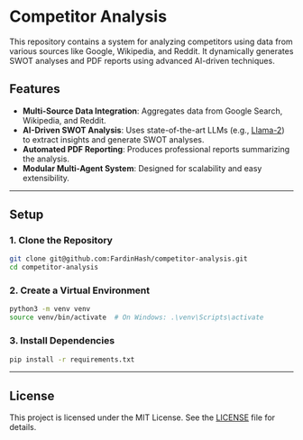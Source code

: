 # Competitor Analysis

This repository contains a system for analyzing competitors using data from various sources like Google, Wikipedia, and Reddit. It dynamically generates SWOT analyses and PDF reports using advanced AI-driven techniques.

## Features

- **Multi-Source Data Integration**:
  Aggregates data from Google Search, Wikipedia, and Reddit.
- **AI-Driven SWOT Analysis**:
  Uses state-of-the-art LLMs (e.g., [Llama-2](https://github.com/FardinHash/competitor-analysis/tree/llama2)) to extract insights and generate SWOT analyses.
- **Automated PDF Reporting**:
  Produces professional reports summarizing the analysis.
- **Modular Multi-Agent System**:
  Designed for scalability and easy extensibility.

---

## Setup

### 1. Clone the Repository
```bash
git clone git@github.com:FardinHash/competitor-analysis.git
cd competitor-analysis
```

### 2. Create a Virtual Environment
```bash
python3 -m venv venv
source venv/bin/activate  # On Windows: .\venv\Scripts\activate
```

### 3. Install Dependencies
```bash
pip install -r requirements.txt
```
---

## License
This project is licensed under the MIT License. See the [LICENSE](LICENSE) file for details.